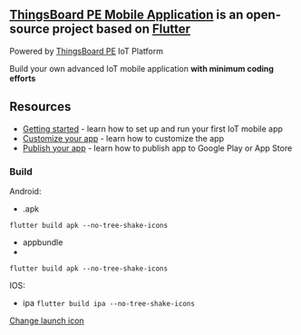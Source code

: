 ## [ThingsBoard PE Mobile Application](https://thingsboard.io/products/mobile-pe/) is an open-source project based on [Flutter](https://flutter.dev/)
Powered by [ThingsBoard PE](https://thingsboard.io/products/thingsboard-pe/) IoT Platform

Build your own advanced IoT mobile application **with minimum coding efforts**

## Resources

- [Getting started](https://thingsboard.io/docs/pe/mobile/getting-started/) - learn how to set up and run your first IoT mobile app
- [Customize your app](https://thingsboard.io/docs/pe/mobile/customization/) - learn how to customize the app
- [Publish your app](https://thingsboard.io/docs/pe/mobile/release/) - learn how to publish app to Google Play or App Store


### Build 

Android:

- .apk

``
flutter build apk --no-tree-shake-icons
``

- appbundle
- 
``
flutter build apk --no-tree-shake-icons
``


IOS:

- ipa
``
flutter build ipa --no-tree-shake-icons
``

[Change launch icon](https://stackoverflow.com/questions/43928702/how-to-change-the-application-launcher-icon-on-flutter)
